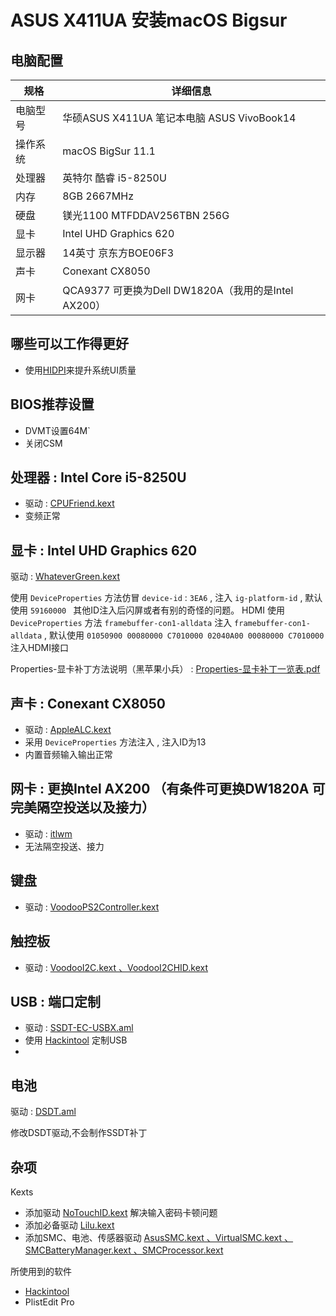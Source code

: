 # ASUS X411UA 安装macOS Bigsur 



## 电脑配置

| 规格     | 详细信息                                            |
| -------- | --------------------------------------------------- |
| 电脑型号 | 华硕ASUS X411UA 笔记本电脑 ASUS VivoBook14          |
| 操作系统 | macOS BigSur 11.1                                   |
| 处理器   | 英特尔 酷睿 i5-8250U                                |
| 内存     | 8GB 2667MHz                                         |
| 硬盘     | 镁光1100 MTFDDAV256TBN 256G                         |
| 显卡     | Intel UHD Graphics 620                              |
| 显示器   | 14英寸 京东方BOE06F3                                |
| 声卡     | Conexant CX8050                                     |
| 网卡     | QCA9377 可更换为Dell DW1820A（我用的是Intel AX200） |

## 哪些可以工作得更好

- 使用[HIDPI](https://github.com/Ziloong/Lenovo-Air13-IWL-Hackintosh/blob/master/HIDPI)来提升系统UI质量

## BIOS推荐设置

- DVMT设置64M`
- 关闭CSM

## 处理器 : Intel Core i5-8250U

- 驱动 : [CPUFriend.kext](https://github.com/acidanthera/CPUFriend/releases) 
- 变频正常 

## 显卡 : Intel UHD Graphics 620

驱动 : [WhateverGreen.kext](https://github.com/acidanthera/WhateverGreen/releases)

使用 `DeviceProperties` 方法仿冒 `device-id` : `3EA6` , 注入 `ig-platform-id` , 默认使用 `59160000 ` 其他ID注入后闪屏或者有别的奇怪的问题。
HDMI 使用 `DeviceProperties` 方法 `framebuffer-con1-alldata` 注入 `framebuffer-con1-alldata` , 默认使用 `01050900 00080000 C7010000 02040A00 00080000 C7010000  ` 注入HDMI接口

Properties-显卡补丁方法说明（黑苹果小兵） : [Properties-显卡补丁一览表.pdf](https://github.com/Ziloong/ASUS-X411UA-Hackintosh-BigSur-Opencore0.6.5/blob/main/Properties%E6%96%B9%E6%B3%95/Properties-%E6%98%BE%E5%8D%A1%E8%A1%A5%E4%B8%81%E4%B8%80%E8%A7%88%E8%A1%A8.pdf)

## 声卡 : Conexant CX8050

- 驱动 : [AppleALC.kext](https://github.com/acidanthera/AppleALC/releases)
- 采用 `DeviceProperties` 方法注入 , 注入ID为13
- 内置音频输入输出正常

## 网卡 : 更换Intel AX200 （有条件可更换DW1820A 可完美隔空投送以及接力）

- 驱动 : [itlwm](https://github.com/OpenIntelWireless/itlwm)
- 无法隔空投送、接力

## 键盘

- 驱动 : [VoodooPS2Controller.kext](https://github.com/acidanthera/VoodooPS2/releases)

## 触控板 

- 驱动 : [VoodooI2C.kext 、VoodooI2CHID.kext](https://github.com/VoodooI2C/VoodooI2C/releases)

## USB : 端口定制

- 驱动 : [SSDT-EC-USBX.aml]()
- 使用 [Hackintool](https://github.com/headkaze/Hackintool/releases) 定制USB
- 

## 电池

驱动 : [DSDT.aml]()

修改DSDT驱动,不会制作SSDT补丁

## 杂项

Kexts

- 添加驱动 [NoTouchID.kext](https://github.com/al3xtjames/NoTouchID/releases) 解决输入密码卡顿问题
- 添加必备驱动 [Lilu.kext](https://github.com/acidanthera/Lilu/releases)
- 添加SMC、电池、传感器驱动 [AsusSMC.kext 、VirtualSMC.kext 、SMCBatteryManager.kext 、SMCProcessor.kext](https://github.com/acidanthera/VirtualSMC/releases)

所使用到的软件

- [Hackintool](https://github.com/headkaze/Hackintool/releases)
- PlistEdit Pro

